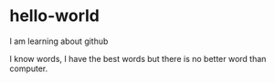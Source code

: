# hello-world
I am learning about github

I know words, I have the best words but there is no better word than computer.
